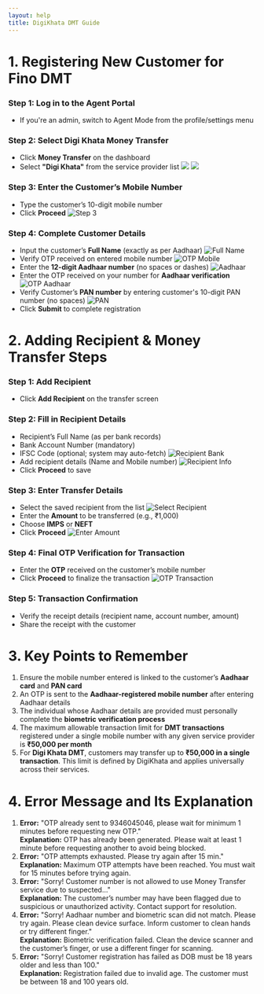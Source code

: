 ```yaml
---
layout: help
title: DigiKhata DMT Guide
---
```

# **1. Registering New Customer for Fino DMT**

### **Step 1: Log in to the Agent Portal**

- If you're an admin, switch to Agent Mode from the profile/settings menu

### **Step 2: Select Digi Khata Money Transfer**

- Click **Money Transfer** on the dashboard
- Select **"Digi Khata"** from the service provider list
![](../images/help/digikhata-dmt-guide/image%20%2812%29.png)
![](../images/help/digikhata-dmt-guide/image%20%2813%29.png)

### **Step 3: Enter the Customer’s Mobile Number**

- Type the customer’s 10-digit mobile number
- Click **Proceed**
![Step 3](../images/help/digikhata-dmt-guide/image%20%281%29.png)

### **Step 4: Complete Customer Details**

- Input the customer’s **Full Name** (exactly as per Aadhaar)
![Full Name](../images/help/digikhata-dmt-guide/image%20%282%29.png)
- Verify OTP received on entered mobile number
![OTP Mobile](../images/help/digikhata-dmt-guide/image%20%283%29.png)
- Enter the **12-digit Aadhaar number** (no spaces or dashes)
![Aadhaar](../images/help/digikhata-dmt-guide/image%20%284%29.png)
- Enter the OTP received on your number for **Aadhaar verification**
![OTP Aadhaar](../images/help/digikhata-dmt-guide/image%20%283%29.png)
- Verify Customer’s **PAN number** by entering customer's 10-digit PAN number (no spaces)
![PAN](../images/help/digikhata-dmt-guide/image%20%286%29.png)
- Click **Submit** to complete registration

# **2. Adding Recipient & Money Transfer Steps**

### **Step 1: Add Recipient**

- Click **Add Recipient** on the transfer screen

### **Step 2: Fill in Recipient Details**

- Recipient’s Full Name (as per bank records)
- Bank Account Number (mandatory)
- IFSC Code (optional; system may auto-fetch)
![Recipient Bank](../images/help/digikhata-dmt-guide/image%20%287%29.png)
- Add recipient details (Name and Mobile number)
![Recipient Info](../images/help/digikhata-dmt-guide/image%20%288%29.png)
- Click **Proceed** to save

### **Step 3: Enter Transfer Details**

- Select the saved recipient from the list
![Select Recipient](../images/help/digikhata-dmt-guide/image%20%289%29.png)
- Enter the **Amount** to be transferred (e.g., ₹1,000)
- Choose **IMPS** or **NEFT**
- Click **Proceed**
![Enter Amount](../images/help/digikhata-dmt-guide/image%20%2810%29.png)

### **Step 4: Final OTP Verification for Transaction**

- Enter the **OTP** received on the customer’s mobile number
- Click **Proceed** to finalize the transaction
![OTP Transaction](../images/help/digikhata-dmt-guide/image%20%2811%29.png)

### **Step 5: Transaction Confirmation**

- Verify the receipt details (recipient name, account number, amount)
- Share the receipt with the customer

# **3. Key Points to Remember**

1. Ensure the mobile number entered is linked to the customer’s **Aadhaar card** and **PAN card**
2. An OTP is sent to the **Aadhaar-registered mobile number** after entering Aadhaar details
3. The individual whose Aadhaar details are provided must personally complete the **biometric verification process**
4. The maximum allowable transaction limit for **DMT transactions** registered under a single mobile number with any given service provider is **₹50,000 per month**
5. For **Digi Khata DMT**, customers may transfer up to **₹50,000 in a single transaction**. This limit is defined by DigiKhata and applies universally across their services.

# **4. Error Message and Its Explanation**

1. **Error:** "OTP already sent to 9346045046, please wait for minimum 1 minutes before requesting new OTP."  
   **Explanation:** OTP has already been generated. Please wait at least 1 minute before requesting another to avoid being blocked.
2. **Error:** "OTP attempts exhausted. Please try again after 15 min."  
   **Explanation:** Maximum OTP attempts have been reached. You must wait for 15 minutes before trying again.
3. **Error:** "Sorry! Customer number is not allowed to use Money Transfer service due to suspected..."  
   **Explanation:** The customer’s number may have been flagged due to suspicious or unauthorized activity. Contact support for resolution.
4. **Error:** "Sorry! Aadhaar number and biometric scan did not match. Please try again. Please clean device surface. Inform customer to clean hands or try different finger."  
   **Explanation:** Biometric verification failed. Clean the device scanner and the customer’s finger, or use a different finger for scanning.
5. **Error:** "Sorry! Customer registration has failed as DOB must be 18 years older and less than 100."  
   **Explanation:** Registration failed due to invalid age. The customer must be between 18 and 100 years old.
